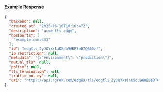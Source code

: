 <!-- Code generated for API Clients. DO NOT EDIT. -->

#### Example Response

```json
{
  "backend": null,
  "created_at": "2025-06-10T10:10:47Z",
  "description": "acme tls edge",
  "hostports": [
    "example.com:443"
  ],
  "id": "edgtls_2yJQYxsIaK5du96BE5e8TQSG0zf",
  "ip_restriction": null,
  "metadata": "{\"environment\": \"production\"}",
  "mutual_tls": null,
  "policy": null,
  "tls_termination": null,
  "traffic_policy": null,
  "uri": "https://api.ngrok.com/edges/tls/edgtls_2yJQYxsIaK5du96BE5e8TQSG0zf"
}
```
